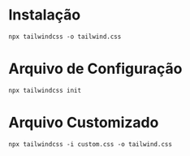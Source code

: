 # Instalação
```
npx tailwindcss -o tailwind.css
```

# Arquivo de Configuração
```
npx tailwindcss init
```

# Arquivo Customizado
```
npx tailwindcss -i custom.css -o tailwind.css
```